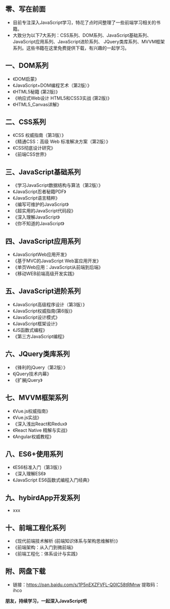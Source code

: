 ## 零、写在前面
* 目前专注深入JavaScript学习，特花了点时间整理了一些前端学习相关的书籍。
* 大致分为以下7大系列：CSS系列、DOM系列、JavaScript基础系列、JavaScript应用系列、JavaScript进阶系列、
JQuery类库系列、MVVM框架系列。这些书籍在这里免费提供下载，有兴趣的一起学习。

## 一、DOM系列
* 《DOM启蒙》
* 《JavaScript+DOM编程艺术（第2版）》 
* 《HTML5秘籍 (第2版)》
* 《响应式Web设计 HTML5和CSS3实战 (第2版)》 
* 《HTML5_Canvas详解》

## 二、CSS系列
* 《CSS 权威指南（第3版）》 
* 《精通CSS：高级 Web 标准解决方案（第2版）》 
* 《CSS彻底设计研究》 
* 《前端CSS世界》 

## 三、JavaScript基础系列
* 《学习JavaScript数据结构与算法（第2版）》 
* 《JavaScript忍者秘籍PDF》 
* 《JavaScript语言精粹》 
* 《编写可维护的JavaScript》 
* 《超实用的JavaScript代码段》 
* 《深入理解JavaScript》 
* 《你不知道的JavaScript》 

## 四、JavaScript应用系列
* 《JavaScriptWeb应用开发》 
* 《基于MVC的JavaScript Web富应用开发》 
* 《单页Web应用：JavaScript从前端到后端》 
* 《移动WEB前端高级开发实践》 

## 五、JavaScript进阶系列
* 《JavaScript高级程序设计（第3版）》 
* 《JavaScript权威指南(第6版)》 
* 《JavaScript设计模式》 
* 《JavaScript框架设计》 
* 《JS函数式编程》 
* 《第三方JavaScript编程》 

## 六、JQuery类库系列
* 《锋利的jQuery（第2版）》 
* 《jQuery技术内幕》 
* 《扩展jQuery》 

## 七、MVVM框架系列
* 《Vue.js权威指南》 
* 《Vue.js实战》 
* 《深入浅出React和Redux》 
* 《React Native 精解与实战》 
* 《Angular权威教程》 

## 八、ES6+使用系列
* 《ES6标准入门（第3版）》
* 《深入理解ES6》
* 《JavaScript ES6函数式编程入门经典》

## 九、hybirdApp开发系列
* xxx

## 十、前端工程化系列
* 《现代前端技术解析 (前端知识体系与架构思维解析)》
* 《前端架构：从入门到微前端》
* 《前端工程化：体系设计与实践》

## 附、网盘下载
* 链接：https://pan.baidu.com/s/1P5nEXZFVFL-Q0IC58tRMnw 提取码：ihco

**朋友，持续学习，一起深入JavaScript吧**
